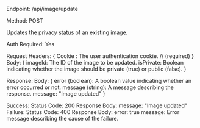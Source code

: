 Endpoint: /api/image/update

Method: POST

Updates the privacy status of an existing image.

Auth Required: Yes

Request 
    Headers:
    {
        Cookie : The user authentication cookie. // (required)
    }
    Body:
    {
        imageId: The ID of the image to be updated.
        isPrivate: Boolean indicating whether the image should be private (true) or public (false).
    }

Response:
    Body:
    {
        error (boolean): A boolean value indicating whether an error occurred or not.
        message (string): A message describing the response.
        message: "Image updated"
    }

Success:
Status Code: 200
Response Body:
message: "Image updated"
Failure:
Status Code: 400
Response Body:
error: true
message: Error message describing the cause of the failure.

